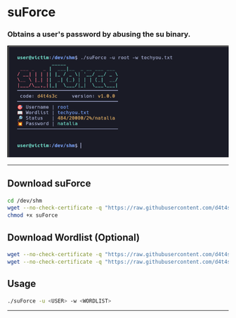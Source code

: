 # **suForce**

### Obtains a user's password by abusing the su binary.

![](/img/img.png)

---

## Download suForce

```sh
cd /dev/shm
wget --no-check-certificate -q "https://raw.githubusercontent.com/d4t4s3c/suForce/refs/heads/main/suForce"
chmod +x suForce
```

## Download Wordlist (Optional)

```sh
wget --no-check-certificate -q "https://raw.githubusercontent.com/d4t4s3c/suForce/refs/heads/main/techyou.txt"
wget --no-check-certificate -q "https://raw.githubusercontent.com/d4t4s3c/suForce/refs/heads/main/top12000.txt"
```

## Usage

```sh
./suForce -u <USER> -w <WORDLIST>
```

---
